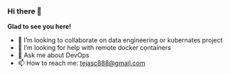 ### Hi there 👋
**Glad to see you here!**
- 👯 I’m looking to collaborate on data engineering or kubernates project</br>
- 🤔 I’m looking for help with remote docker containers</br>
- 💬 Ask me about DevOps</br>
- 📫 How to reach me: tejasc888@gmail.com
<!--
**TejasCode/TejasCode** is a ✨ _special_ ✨ repository because its `README.md` (this file) appears on your GitHub profile.

Here are some ideas to get you started:

- 🔭 I’m currently working on ...
- 🌱 I’m currently learning ...
- 👯 I’m looking to collaborate on ...
- 🤔 I’m looking for help with ...
- 💬 Ask me about ...
- 📫 How to reach me: ...
- 😄 Pronouns: ...
- ⚡ Fun fact: ...
-->
